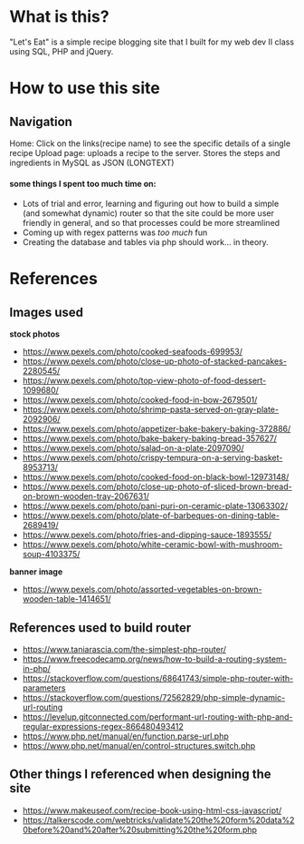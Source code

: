 # What is this?
"Let's Eat" is a simple recipe blogging site that I built for my web dev II class using SQL, PHP and jQuery.

# How to use this site
## Navigation
Home: Click on the links(recipe name) to see the specific details of a single recipe
Upload page: uploads a recipe to the server. Stores the steps and ingredients in MySQL as JSON (LONGTEXT)


#### some things I spent too much time on:
* Lots of trial and error, learning and figuring out how to build a simple (and somewhat dynamic) router so that the site could be more user friendly in general, and so that processes could be more streamlined
* Coming up with regex patterns was *too much* fun
* Creating the database and tables via php should work... in theory.

# References
## Images used
**stock photos**
* https://www.pexels.com/photo/cooked-seafoods-699953/
* https://www.pexels.com/photo/close-up-photo-of-stacked-pancakes-2280545/
* https://www.pexels.com/photo/top-view-photo-of-food-dessert-1099680/
* https://www.pexels.com/photo/cooked-food-in-bow-2679501/
* https://www.pexels.com/photo/shrimp-pasta-served-on-gray-plate-2092906/
* https://www.pexels.com/photo/appetizer-bake-bakery-baking-372886/
* https://www.pexels.com/photo/bake-bakery-baking-bread-357627/
* https://www.pexels.com/photo/salad-on-a-plate-2097090/
* https://www.pexels.com/photo/crispy-tempura-on-a-serving-basket-8953713/
* https://www.pexels.com/photo/cooked-food-on-black-bowl-12973148/
* https://www.pexels.com/photo/close-up-photo-of-sliced-brown-bread-on-brown-wooden-tray-2067631/
* https://www.pexels.com/photo/pani-puri-on-ceramic-plate-13063302/
* https://www.pexels.com/photo/plate-of-barbeques-on-dining-table-2689419/
* https://www.pexels.com/photo/fries-and-dipping-sauce-1893555/
* https://www.pexels.com/photo/white-ceramic-bowl-with-mushroom-soup-4103375/
 
**banner image**
* https://www.pexels.com/photo/assorted-vegetables-on-brown-wooden-table-1414651/
 
## References used to build router
* https://www.taniarascia.com/the-simplest-php-router/
* https://www.freecodecamp.org/news/how-to-build-a-routing-system-in-php/
* https://stackoverflow.com/questions/68641743/simple-php-router-with-parameters
* https://stackoverflow.com/questions/72562829/php-simple-dynamic-url-routing
* https://levelup.gitconnected.com/performant-url-routing-with-php-and-regular-expressions-regex-866480493412
* https://www.php.net/manual/en/function.parse-url.php
* https://www.php.net/manual/en/control-structures.switch.php

## Other things I referenced when designing the site
* https://www.makeuseof.com/recipe-book-using-html-css-javascript/
* https://talkerscode.com/webtricks/validate%20the%20form%20data%20before%20and%20after%20submitting%20the%20form.php
